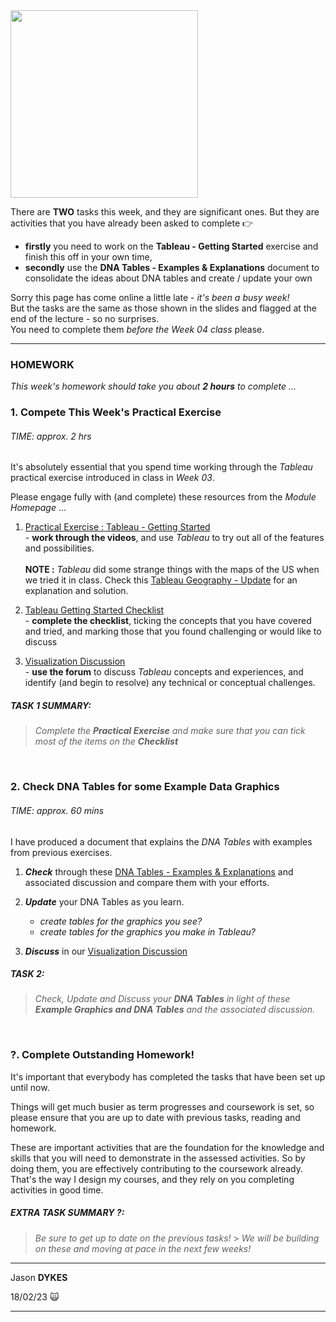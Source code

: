 <link rel="stylesheet" href="https://jsndyks.github.io/sg2047/css/sg2047.css">

<div class="imgR">
<img width=300 src="https://jsndyks.github.io/sg2047/img/sg2047.week03.homework.slide.png"/>
</div>

There are **TWO** tasks this week, and they are significant ones. But they are activities that you have already been asked to complete 👉

- **firstly** you need to work on the **Tableau - Getting Started** exercise and finish this off in your own time,
- **secondly** use the **DNA Tables - Examples & Explanations** document to consolidate the ideas about DNA tables and create / update your own

Sorry this page has come online a little late - _it's been a busy week!_<br/>
But the tasks are the same as those shown in the slides and flagged at the end of the lecture - so no surprises.<br/>
You need to complete them _before the Week 04 class_ please.

---

### HOMEWORK

_This week's homework should take you about **2 hours** to complete ..._

### 1. **Compete This Week's Practical Exercise**

###### TIME: approx. 2 hrs

It's absolutely essential that you spend time working through the _Tableau_ practical exercise introduced in class in _Week 03_.

Please engage fully with (and complete) these resources from the _Module Homepage_ ...

1. [Practical Exercise : Tableau - Getting Started](https://moodle.city.ac.uk/mod/page/view.php?id=2381620)<br/>- **work through the videos**, and use _Tableau_ to try out all of the features and possibilities.<br/><br/>**NOTE :** _Tableau_ did some strange things with the maps of the US when we tried it in class. Check this [Tableau Geography - Update](https://moodle.city.ac.uk/mod/page/view.php?id=2556774) for an explanation and solution.

2. [Tableau Getting Started Checklist](https://moodle.city.ac.uk/mod/resource/view.php?id=2381621)<br/>- **complete the checklist**, ticking the concepts that you have covered and tried, and marking those that you found challenging or would like to discuss

3. [Visualization Discussion](https://moodle.city.ac.uk/mod/forum/view.php?f=94494)<br/>- **use the forum** to discuss _Tableau_ concepts and experiences, and identify (and begin to resolve) any technical or conceptual challenges.

##### TASK 1 SUMMARY:

> _Complete the **Practical Exercise** and make sure that you can tick most of the items on the **Checklist**_

&nbsp;

### 2. **Check DNA Tables for some Example Data Graphics**

###### TIME: approx. 60 mins

I have produced a document that explains the _DNA Tables_ with examples from previous exercises.

1.  _**Check**_ through these [DNA Tables - Examples & Explanations](https://moodle.city.ac.uk/mod/url/view.php?id=2381619) and associated discussion and compare them with your efforts.

2.  _**Update**_ your DNA Tables as you learn.

    - _create tables for the graphics you see?_
    - _create tables for the graphics you make in Tableau?_

3.  _**Discuss**_ in our [Visualization Discussion](https://moodle.city.ac.uk/mod/forum/view.php?id=2381582)

##### TASK 2:

> _Check, Update and Discuss your **DNA Tables** in light of these **Example Graphics and DNA Tables** and the associated discussion._

&nbsp;

### ?. **Complete Outstanding Homework!**

It's important that everybody has completed the tasks that have been set up until now.

Things will get much busier as term progresses and coursework is set, so please ensure that you are up to date with previous tasks, reading and homework.

These are important activities that are the foundation for the knowledge and skills that you will need to demonstrate in the assessed activities. So by doing them, you are effectively contributing to the coursework already. That's the way I design my courses, and they rely on you completing activities in good time.

##### EXTRA TASK SUMMARY ?:

> _Be sure to get up to date on the previous tasks!_ > _We will be building on these and moving at pace in the next few weeks!_

---

Jason **DYKES**<br/>

18/02/23 🙀

---
